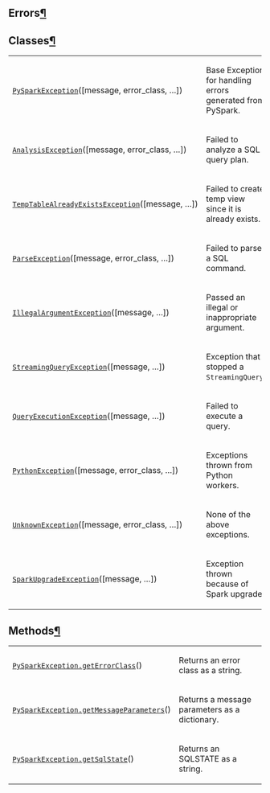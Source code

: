 <main class="col-12 col-md-9 col-xl-7 py-md-5 pl-md-5 pr-md-4 bd-content" role="main">
 <div>
<section id="errors">
<h1>Errors<a class="headerlink" href="#errors" title="Permalink to this headline">¶</a></h1>
<section id="classes">
<h2>Classes<a class="headerlink" href="#classes" title="Permalink to this headline">¶</a></h2>
<table class="longtable table autosummary">
<colgroup>
<col style="width: 10%">
<col style="width: 90%">
</colgroup>
<tbody>
<tr class="row-odd"><td><p><a class="reference internal" href="api/pyspark.errors.PySparkException.html#pyspark.errors.PySparkException" title="pyspark.errors.PySparkException"><code class="xref py py-obj docutils literal notranslate"><span class="pre">PySparkException</span></code></a>([message,&nbsp;error_class,&nbsp;…])</p></td>
<td><p>Base Exception for handling errors generated from PySpark.</p></td>
</tr>
<tr class="row-even"><td><p><a class="reference internal" href="api/pyspark.errors.AnalysisException.html#pyspark.errors.AnalysisException" title="pyspark.errors.AnalysisException"><code class="xref py py-obj docutils literal notranslate"><span class="pre">AnalysisException</span></code></a>([message,&nbsp;error_class,&nbsp;…])</p></td>
<td><p>Failed to analyze a SQL query plan.</p></td>
</tr>
<tr class="row-odd"><td><p><a class="reference internal" href="api/pyspark.errors.TempTableAlreadyExistsException.html#pyspark.errors.TempTableAlreadyExistsException" title="pyspark.errors.TempTableAlreadyExistsException"><code class="xref py py-obj docutils literal notranslate"><span class="pre">TempTableAlreadyExistsException</span></code></a>([message,&nbsp;…])</p></td>
<td><p>Failed to create temp view since it is already exists.</p></td>
</tr>
<tr class="row-even"><td><p><a class="reference internal" href="api/pyspark.errors.ParseException.html#pyspark.errors.ParseException" title="pyspark.errors.ParseException"><code class="xref py py-obj docutils literal notranslate"><span class="pre">ParseException</span></code></a>([message,&nbsp;error_class,&nbsp;…])</p></td>
<td><p>Failed to parse a SQL command.</p></td>
</tr>
<tr class="row-odd"><td><p><a class="reference internal" href="api/pyspark.errors.IllegalArgumentException.html#pyspark.errors.IllegalArgumentException" title="pyspark.errors.IllegalArgumentException"><code class="xref py py-obj docutils literal notranslate"><span class="pre">IllegalArgumentException</span></code></a>([message,&nbsp;…])</p></td>
<td><p>Passed an illegal or inappropriate argument.</p></td>
</tr>
<tr class="row-even"><td><p><a class="reference internal" href="api/pyspark.errors.StreamingQueryException.html#pyspark.errors.StreamingQueryException" title="pyspark.errors.StreamingQueryException"><code class="xref py py-obj docutils literal notranslate"><span class="pre">StreamingQueryException</span></code></a>([message,&nbsp;…])</p></td>
<td><p>Exception that stopped a <code class="xref py py-class docutils literal notranslate"><span class="pre">StreamingQuery</span></code>.</p></td>
</tr>
<tr class="row-odd"><td><p><a class="reference internal" href="api/pyspark.errors.QueryExecutionException.html#pyspark.errors.QueryExecutionException" title="pyspark.errors.QueryExecutionException"><code class="xref py py-obj docutils literal notranslate"><span class="pre">QueryExecutionException</span></code></a>([message,&nbsp;…])</p></td>
<td><p>Failed to execute a query.</p></td>
</tr>
<tr class="row-even"><td><p><a class="reference internal" href="api/pyspark.errors.PythonException.html#pyspark.errors.PythonException" title="pyspark.errors.PythonException"><code class="xref py py-obj docutils literal notranslate"><span class="pre">PythonException</span></code></a>([message,&nbsp;error_class,&nbsp;…])</p></td>
<td><p>Exceptions thrown from Python workers.</p></td>
</tr>
<tr class="row-odd"><td><p><a class="reference internal" href="api/pyspark.errors.UnknownException.html#pyspark.errors.UnknownException" title="pyspark.errors.UnknownException"><code class="xref py py-obj docutils literal notranslate"><span class="pre">UnknownException</span></code></a>([message,&nbsp;error_class,&nbsp;…])</p></td>
<td><p>None of the above exceptions.</p></td>
</tr>
<tr class="row-even"><td><p><a class="reference internal" href="api/pyspark.errors.SparkUpgradeException.html#pyspark.errors.SparkUpgradeException" title="pyspark.errors.SparkUpgradeException"><code class="xref py py-obj docutils literal notranslate"><span class="pre">SparkUpgradeException</span></code></a>([message,&nbsp;…])</p></td>
<td><p>Exception thrown because of Spark upgrade.</p></td>
</tr>
</tbody>
</table>
</section>
<section id="methods">
<h2>Methods<a class="headerlink" href="#methods" title="Permalink to this headline">¶</a></h2>
<table class="longtable table autosummary">
<colgroup>
<col style="width: 10%">
<col style="width: 90%">
</colgroup>
<tbody>
<tr class="row-odd"><td><p><a class="reference internal" href="api/pyspark.errors.PySparkException.getErrorClass.html#pyspark.errors.PySparkException.getErrorClass" title="pyspark.errors.PySparkException.getErrorClass"><code class="xref py py-obj docutils literal notranslate"><span class="pre">PySparkException.getErrorClass</span></code></a>()</p></td>
<td><p>Returns an error class as a string.</p></td>
</tr>
<tr class="row-even"><td><p><a class="reference internal" href="api/pyspark.errors.PySparkException.getMessageParameters.html#pyspark.errors.PySparkException.getMessageParameters" title="pyspark.errors.PySparkException.getMessageParameters"><code class="xref py py-obj docutils literal notranslate"><span class="pre">PySparkException.getMessageParameters</span></code></a>()</p></td>
<td><p>Returns a message parameters as a dictionary.</p></td>
</tr>
<tr class="row-odd"><td><p><a class="reference internal" href="api/pyspark.errors.PySparkException.getSqlState.html#pyspark.errors.PySparkException.getSqlState" title="pyspark.errors.PySparkException.getSqlState"><code class="xref py py-obj docutils literal notranslate"><span class="pre">PySparkException.getSqlState</span></code></a>()</p></td>
<td><p>Returns an SQLSTATE as a string.</p></td>
</tr>
</tbody>
</table>
</section>
</section>
</div>
</main>
